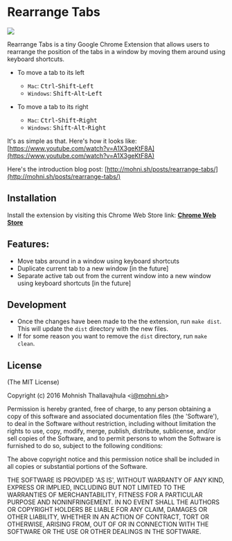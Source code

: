 # Rearrange Tabs

![](http://i.imgur.com/BFar404.png)

Rearrange Tabs is a tiny Google Chrome Extension that allows users
to rearrange the position of the tabs in a window by moving them
around using keyboard shortcuts.

- To move a tab to its left

  - `Mac`: <kbd>Ctrl</kbd>-<kbd>Shift</kbd>-<kbd>Left</kbd>
  - `Windows`: <kbd>Shift</kbd>-<kbd>Alt</kbd>-<kbd>Left</kbd>

- To move a tab to its right

  - `Mac`: <kbd>Ctrl</kbd>-<kbd>Shift</kbd>-<kbd>Right</kbd>
  - `Windows`: <kbd>Shift</kbd>-<kbd>Alt</kbd>-<kbd>Right</kbd>

It's as simple as that. Here's how it looks like: [https://www.youtube.com/watch?v=A1X3geKtF8A](https://www.youtube.com/watch?v=A1X3geKtF8A)

Here's the introduction blog post: [http://mohni.sh/posts/rearrange-tabs/](http://mohni.sh/posts/rearrange-tabs/)

## Installation

Install the extension by visiting this Chrome Web Store link: **[Chrome Web Store](https://chrome.google.com/webstore/detail/rearrange-tabs/ccnnhhnmpoffieppjjkhdakcoejcpbga)**

## Features:

- Move tabs around in a window using keyboard shortcuts
- Duplicate current tab to a new window [in the future]
- Separate active tab out from the current window into a new window
using keyboard shortcuts [in the future]

## Development

- Once the changes have been made to the the extension, run `make dist`. This will update the `dist` directory with the new files.
- If for some reason you want to remove the `dist` directory, run `make clean`.

## License

(The MIT License)

Copyright (c) 2016 Mohnish Thallavajhula &lt;i@mohni.sh&gt;

Permission is hereby granted, free of charge, to any person obtaining
a copy of this software and associated documentation files (the
'Software'), to deal in the Software without restriction, including
without limitation the rights to use, copy, modify, merge, publish,
distribute, sublicense, and/or sell copies of the Software, and to
permit persons to whom the Software is furnished to do so, subject to
the following conditions:

The above copyright notice and this permission notice shall be
included in all copies or substantial portions of the Software.

THE SOFTWARE IS PROVIDED 'AS IS', WITHOUT WARRANTY OF ANY KIND,
EXPRESS OR IMPLIED, INCLUDING BUT NOT LIMITED TO THE WARRANTIES OF
MERCHANTABILITY, FITNESS FOR A PARTICULAR PURPOSE AND NONINFRINGEMENT.
IN NO EVENT SHALL THE AUTHORS OR COPYRIGHT HOLDERS BE LIABLE FOR ANY
CLAIM, DAMAGES OR OTHER LIABILITY, WHETHER IN AN ACTION OF CONTRACT,
TORT OR OTHERWISE, ARISING FROM, OUT OF OR IN CONNECTION WITH THE
SOFTWARE OR THE USE OR OTHER DEALINGS IN THE SOFTWARE.
